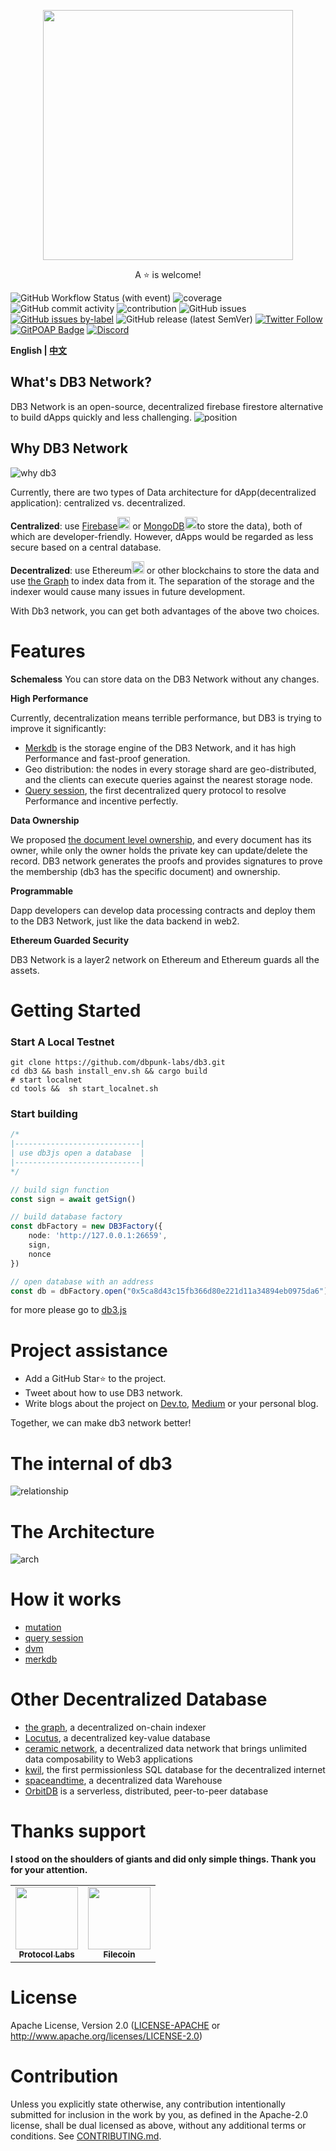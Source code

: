 
<p align="center">
 <img width="400px" src="./docs/images/db3_logo.svg" align="center"/>
<p align="center"> A ⭐️ is welcome!
  
<p align="center">

![GitHub Workflow Status (with event)](https://img.shields.io/github/actions/workflow/status/dbpunk-labs/db3/ci.yml?branch=main&style=flat-square)
![coverage](https://img.shields.io/codecov/c/github/dbpunk-labs/db3?style=flat-square)
![GitHub commit activity](https://img.shields.io/github/commit-activity/w/db3-teams/db3?style=flat-square)
![contribution](https://img.shields.io/github/contributors/dbpunk-labs/db3?style=flat-square)
![GitHub issues](https://img.shields.io/github/issues/db3-teams/db3?style=flat-square)
[![GitHub issues by-label](https://img.shields.io/github/issues/dbpunk-labs/db3/good%20first%20issue?style=flat-square)](https://github.com/dbpunk-labs/db3/issues?q=is%3Aopen+is%3Aissue+label%3A%22good+first+issue%22)
![GitHub release (latest SemVer)](https://img.shields.io/github/v/release/dbpunk-labs/db3?style=flat-square)
[![Twitter Follow](https://img.shields.io/twitter/follow/Db3Network?style=flat-square)](https://twitter.com/Db3Network)
[![GitPOAP Badge](https://public-api.gitpoap.io/v1/repo/dbpunk-labs/db3/badge)](https://www.gitpoap.io/gh/dbpunk-labs/db3)
[![Discord](https://badgen.net/badge/icon/discord?icon=discord&label)](https://discord.gg/sz3bmZx2uh)

**English | [中文](./README_zh_cn.md)**

## What's DB3 Network?

DB3 Network is an open-source, decentralized firebase firestore alternative to build dApps quickly and less challenging.
![position](./docs/images/position_web3.png)

## Why DB3 Network
![why db3](./docs/images/why_db3.jpg)

Currently, there are two types of Data architecture for dApp(decentralized application): centralized vs. decentralized.
  
**Centralized**: use [Firebase](https://firebase.google.com)<img height="20" width="20" src="https://cdn.jsdelivr.net/npm/simple-icons@v8/icons/firebase.svg" />
 or [MongoDB](https://github.com/mongodb/mongo)<img height="20" width="20" src="https://cdn.jsdelivr.net/npm/simple-icons@v8/icons/mongodb.svg" />to store the data), both of which are developer-friendly. However, dApps would be regarded as less secure based on a central database.
  
**Decentralized**: use Ethereum<img height="20" width="20" src="https://cdn.jsdelivr.net/npm/simple-icons@v8/icons/ethereum.svg" /> or other blockchains to store the data and use [the Graph](https://thegraph.com/en/) to index data from it. The separation of the storage and the indexer would cause many issues in future development.
  
With Db3 network, you can get both advantages of the above two choices.


# Features
**Schemaless**
You can store data on the DB3 Network without any changes.

**High Performance**

Currently, decentralization means terrible performance, but DB3 is trying to improve it significantly:
* [Merkdb](https://github.com/dbpunk-labs/db3/issues/100) is the storage engine of the DB3 Network, and it has high Performance and fast-proof generation. 
* Geo distribution: the nodes in every storage shard are geo-distributed, and the clients can execute queries against the nearest storage node.
* [Query session](./docs/query.md), the first decentralized query protocol to resolve Performance and incentive perfectly.

**Data Ownership**

We proposed [the document level ownership](https://github.com/dbpunk-labs/db3/issues/271), and every document has its owner, while only the owner holds the private key can update/delete the record. DB3 network generates the proofs and provides signatures to prove the membership (db3 has the specific document) and ownership.

**Programmable**

Dapp developers can develop data processing contracts and deploy them to the DB3 Network, just like the data backend in web2.

**Ethereum Guarded Security**

DB3 Network is a layer2 network on Ethereum and Ethereum guards all the assets.

# Getting Started

### Start A Local Testnet

```shell
git clone https://github.com/dbpunk-labs/db3.git
cd db3 && bash install_env.sh && cargo build
# start localnet
cd tools &&  sh start_localnet.sh
```

### Start building

```typescript
/*
|----------------------------|
| use db3js open a database  |
|----------------------------|
*/

// build sign function
const sign = await getSign()

// build database factory
const dbFactory = new DB3Factory({
    node: 'http://127.0.0.1:26659',
    sign,
    nonce
})

// open database with an address
const db = dbFactory.open("0x5ca8d43c15fb366d80e221d11a34894eb0975da6")
```
for more please go to [db3.js](https://github.com/dbpunk-labs/db3.js)

# Project assistance

* Add a GitHub Star⭐️ to the project.
* Tweet about how to use DB3 network.
* Write blogs about the project on [Dev.to](https://dev.to/), [Medium](https://medium.com/) or your personal blog.

Together, we can make db3 network better!


# The internal of db3

![relationship](./docs/images/db3-overview.svg)

# The Architecture

![arch](./docs/images/db3-architecture.svg)

# How it works

* [mutation](./docs/mutation.md)
* [query session](./docs/query.md)
* [dvm](./docs/dvm.md)
* [merkdb](https://github.com/dbpunk-labs/db3/issues/100)


# Other Decentralized Database

* [the graph](https://github.com/graphprotocol/graph-node), a decentralized on-chain indexer
* [Locutus](https://github.com/freenet/locutus), a decentralized key-value database
* [ceramic network](https://github.com/ceramicnetwork/ceramic), a decentralized data network that brings unlimited data composability to Web3 applications
* [kwil](https://github.com/kwilteam), the first permissionless SQL database for the decentralized internet
* [spaceandtime](https://www.spaceandtime.io/), a decentralized data Warehouse
* [OrbitDB](https://github.com/orbitdb/orbit-db) is a serverless, distributed, peer-to-peer database


# Thanks support

 **I stood on the shoulders of giants and did only simple things. Thank you for your attention.**
<table>
  <tr>
    <td align="center"><a href="https://protocol.ai/"><img src="https://user-images.githubusercontent.com/34047788/188373221-4819fd05-ef2f-4e53-b784-dcfffe9c018c.png" width="100px;" alt=""/><br /><sub><b>Protocol Labs</b></sub></a></td>
    <td align="center"><a href="https://filecoin.io/"><img src="https://user-images.githubusercontent.com/34047788/188373584-e245e0bb-8a3c-4773-a741-17e4023bde65.png" width="100px;" alt=""/><br /><sub><b>Filecoin</b></sub></a></td>
  </tr>
</table>

# License
Apache License, Version 2.0
   ([LICENSE-APACHE](LICENSE-APACHE) or http://www.apache.org/licenses/LICENSE-2.0)

# Contribution

Unless you explicitly state otherwise, any contribution intentionally submitted
for inclusion in the work by you, as defined in the Apache-2.0 license, shall be
dual licensed as above, without any additional terms or conditions.
See [CONTRIBUTING.md](CONTRIBUTING.md).


